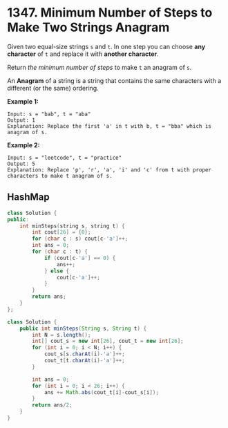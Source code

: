 # 1347. Minimum Number of Steps to Make Two Strings Anagram

Given two equal-size strings `s` and `t`. In one step you can choose **any character** of `t` and replace it with **another character**.

Return *the minimum number of steps* to make `t` an anagram of `s`.

An **Anagram** of a string is a string that contains the same characters with a different (or the same) ordering.

 

**Example 1:**

```
Input: s = "bab", t = "aba"
Output: 1
Explanation: Replace the first 'a' in t with b, t = "bba" which is anagram of s.
```

**Example 2:**

```
Input: s = "leetcode", t = "practice"
Output: 5
Explanation: Replace 'p', 'r', 'a', 'i' and 'c' from t with proper characters to make t anagram of s.
```



## HashMap

```c++
class Solution {
public:
    int minSteps(string s, string t) {
        int cout[26] = {0};
        for (char c : s) cout[c-'a']++;
        int ans = 0;
        for (char c : t) {
            if (cout[c-'a'] == 0) {
                ans++;
            } else {
                cout[c-'a']++;
            }
        }
        return ans;
    }
};
```



```java
class Solution {
    public int minSteps(String s, String t) {
        int N = s.length();
        int[] cout_s = new int[26], cout_t = new int[26];
        for (int i = 0; i < N; i++) {
            cout_s[s.charAt(i)-'a']++;
            cout_t[t.charAt(i)-'a']++;
        }

        int ans = 0;
        for (int i = 0; i < 26; i++) {
            ans += Math.abs(cout_t[i]-cout_s[i]);
        }
        return ans/2;
    }
}
```


